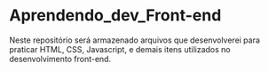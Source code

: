 # Aprendendo_dev_Front-end

Neste repositório será armazenado arquivos que desenvolverei para praticar HTML, CSS, Javascript, e demais itens utilizados no desenvolvimento front-end.
